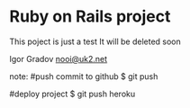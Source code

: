 # Ruby on Rails project

This poject is just a test
It will be deleted soon

Igor Gradov nooi@uk2.net

note:
#push commit to github
$ git push 

#deploy project
$ git push heroku